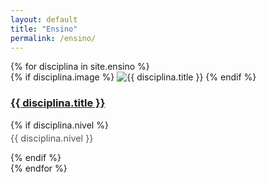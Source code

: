 ```yaml
---
layout: default
title: "Ensino"
permalink: /ensino/
---
```


<div class="equipe-grid">
  {% for disciplina in site.ensino %}
    <div class="card card-ensino">
      {% if disciplina.image %}
        <img class="img-ensino" src="{{ disciplina.image | relative_url }}" alt="{{ disciplina.title }}">
      {% endif %}
      <h3><a href="{{ disciplina.url | relative_url }}">{{ disciplina.title }}</a></h3>
      {% if disciplina.nivel %}
        <p style="font-size: 0.9rem; color: #555; margin-top: 0.25rem;">{{ disciplina.nivel }}</p>
      {% endif %}
    </div>
  {% endfor %}
</div>



